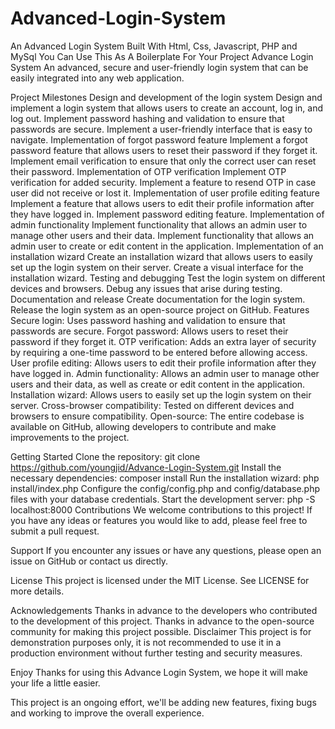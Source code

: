 # Advanced-Login-System
An Advanced Login System Built With Html, Css, Javascript, PHP and MySql
You Can Use This As A Boilerplate For Your Project
Advance Login System
An advanced, secure and user-friendly login system that can be easily integrated into any web application.

Project Milestones
Design and development of the login system
Design and implement a login system that allows users to create an account, log in, and log out.
Implement password hashing and validation to ensure that passwords are secure.
Implement a user-friendly interface that is easy to navigate.
Implementation of forgot password feature
Implement a forgot password feature that allows users to reset their password if they forget it.
Implement email verification to ensure that only the correct user can reset their password.
Implementation of OTP verification
Implement OTP verification for added security.
Implement a feature to resend OTP in case user did not receive or lost it.
Implementation of user profile editing feature
Implement a feature that allows users to edit their profile information after they have logged in.
Implement password editing feature.
Implementation of admin functionality
Implement functionality that allows an admin user to manage other users and their data.
Implement functionality that allows an admin user to create or edit content in the application.
Implementation of an installation wizard
Create an installation wizard that allows users to easily set up the login system on their server.
Create a visual interface for the installation wizard.
Testing and debugging
Test the login system on different devices and browsers.
Debug any issues that arise during testing.
Documentation and release
Create documentation for the login system.
Release the login system as an open-source project on GitHub.
Features
Secure login: Uses password hashing and validation to ensure that passwords are secure.
Forgot password: Allows users to reset their password if they forget it.
OTP verification: Adds an extra layer of security by requiring a one-time password to be entered before allowing access.
User profile editing: Allows users to edit their profile information after they have logged in.
Admin functionality: Allows an admin user to manage other users and their data, as well as create or edit content in the application.
Installation wizard: Allows users to easily set up the login system on their server.
Cross-browser compatibility: Tested on different devices and browsers to ensure compatibility.
Open-source: The entire codebase is available on GitHub, allowing developers to contribute and
make improvements to the project.

Getting Started
Clone the repository: git clone https://github.com/youngjid/Advance-Login-System.git
Install the necessary dependencies: composer install
Run the installation wizard: php install/index.php
Configure the config/config.php and config/database.php files with your database credentials.
Start the development server: php -S localhost:8000
Contributions
We welcome contributions to this project! If you have any ideas or features you would like to add, please feel free to submit a pull request.

Support
If you encounter any issues or have any questions, please open an issue on GitHub or contact us directly.

License
This project is licensed under the MIT License. See LICENSE for more details.

Acknowledgements
Thanks in advance to the developers who contributed to the development of this project.
Thanks in advance to the open-source community for making this project possible.
Disclaimer
This project is for demonstration purposes only, it is not recommended to use it in a production environment without further testing and security measures.

Enjoy
Thanks for using this Advance Login System, we hope it will make your life a little easier.

This project is an ongoing effort, we'll be adding new features, fixing bugs and working to improve the overall experience.



